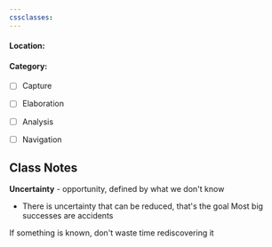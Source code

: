 ```yaml
---
cssclasses:
---
```

#### Location: 
#### Category: 
- [ ] Capture
- [ ] Elaboration
- [ ] Analysis
- [ ] Navigation



## Class Notes
**Uncertainty** - opportunity, defined by what we don't know 
- There is uncertainty that can be reduced, that's the goal
Most big successes are accidents 

If something is known, don't waste time rediscovering  it


